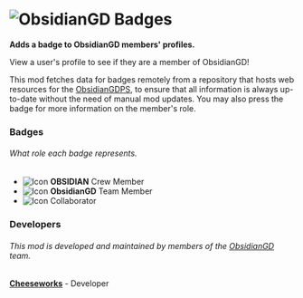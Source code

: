 # ![ObsidianGD Badges](cheeseworks.obsidiangd_badges/banner.png)
**Adds a badge to ObsidianGD members' profiles.**

View a user's profile to see if they are a member of ObsidianGD!

This mod fetches data for badges remotely from a repository that hosts web resources for the [ObsidianGDPS](https://www.obsidianmg.cc/gd-team/#gdps), to ensure that all information is always up-to-date without the need of manual mod updates. You may also press the badge for more information on the member's role.

### Badges
###### What role each badge represents.
- ![Icon](cheeseworks.obsidiangd_badges/crew-member.png) **OBSIDIAN** Crew Member
- ![Icon](cheeseworks.obsidiangd_badges/team-member.png) **ObsidianGD** Team Member
- ![Icon](cheeseworks.obsidiangd_badges/collaborator.png) Collaborator

### Developers
###### This mod is developed and maintained by members of the [ObsidianGD](https://www.obsidianmg.cc/gd-team/#team) team.
**[Cheeseworks](https://www.github.com/BlueWitherer/)** - Developer